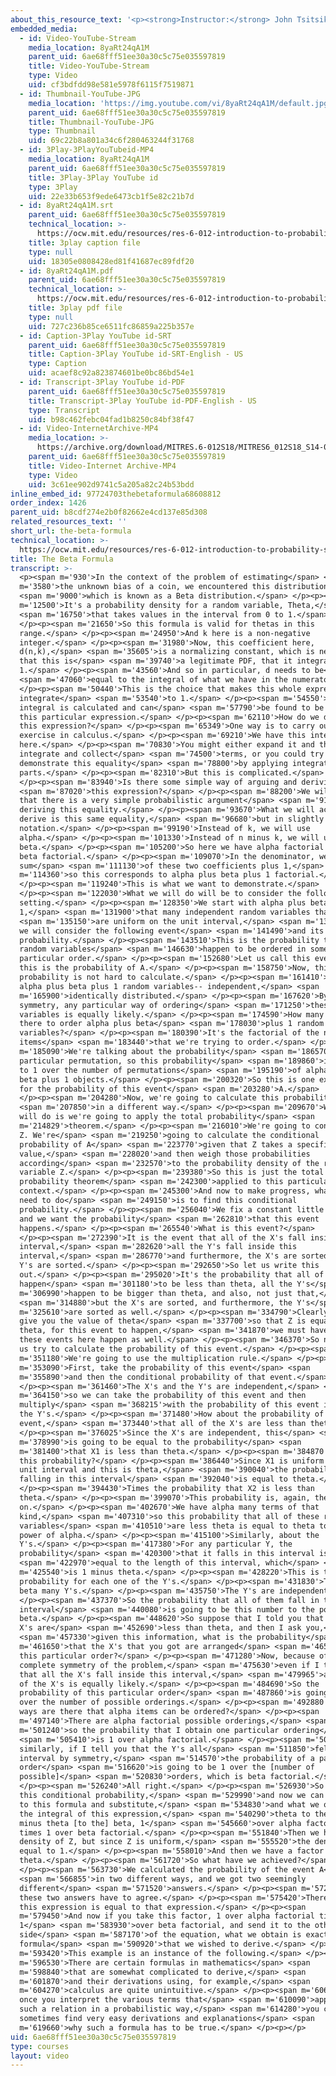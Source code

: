 ```yaml
---
about_this_resource_text: '<p><strong>Instructor:</strong> John Tsitsiklis</p>'
embedded_media:
  - id: Video-YouTube-Stream
    media_location: 8yaRt24qA1M
    parent_uid: 6ae68fff51ee30a30c5c75e035597819
    title: Video-YouTube-Stream
    type: Video
    uid: cf3bdfdd98e581e5978f6115f7519871
  - id: Thumbnail-YouTube-JPG
    media_location: 'https://img.youtube.com/vi/8yaRt24qA1M/default.jpg'
    parent_uid: 6ae68fff51ee30a30c5c75e035597819
    title: Thumbnail-YouTube-JPG
    type: Thumbnail
    uid: 69c22b8a801a34c6f280463244f31768
  - id: 3Play-3PlayYouTubeid-MP4
    media_location: 8yaRt24qA1M
    parent_uid: 6ae68fff51ee30a30c5c75e035597819
    title: 3Play-3Play YouTube id
    type: 3Play
    uid: 22e33b653f9ede6473cb1f5e82c21b7d
  - id: 8yaRt24qA1M.srt
    parent_uid: 6ae68fff51ee30a30c5c75e035597819
    technical_location: >-
      https://ocw.mit.edu/resources/res-6-012-introduction-to-probability-spring-2018/part-ii-inference-limit-theorems/the-beta-formula/8yaRt24qA1M.srt
    title: 3play caption file
    type: null
    uid: 18305e0808428ed81f41687ec89fdf20
  - id: 8yaRt24qA1M.pdf
    parent_uid: 6ae68fff51ee30a30c5c75e035597819
    technical_location: >-
      https://ocw.mit.edu/resources/res-6-012-introduction-to-probability-spring-2018/part-ii-inference-limit-theorems/the-beta-formula/8yaRt24qA1M.pdf
    title: 3play pdf file
    type: null
    uid: 727c236b85ce6511fc86859a225b357e
  - id: Caption-3Play YouTube id-SRT
    parent_uid: 6ae68fff51ee30a30c5c75e035597819
    title: Caption-3Play YouTube id-SRT-English - US
    type: Caption
    uid: acaef8c92a823874601be0bc86bd54e1
  - id: Transcript-3Play YouTube id-PDF
    parent_uid: 6ae68fff51ee30a30c5c75e035597819
    title: Transcript-3Play YouTube id-PDF-English - US
    type: Transcript
    uid: b98c462febc04fad1b8250c84bf38f47
  - id: Video-InternetArchive-MP4
    media_location: >-
      https://archive.org/download/MITRES.6-012S18/MITRES6_012S18_S14-01_300k.mp4
    parent_uid: 6ae68fff51ee30a30c5c75e035597819
    title: Video-Internet Archive-MP4
    type: Video
    uid: 3c61ee902d9741c5a205a82c24b53bdd
inline_embed_id: 97724703thebetaformula68608812
order_index: 1426
parent_uid: b8cdf274e2b0f82662e4cd137e85d308
related_resources_text: ''
short_url: the-beta-formula
technical_location: >-
  https://ocw.mit.edu/resources/res-6-012-introduction-to-probability-spring-2018/part-ii-inference-limit-theorems/the-beta-formula
title: The Beta Formula
transcript: >-
  <p><span m='930'>In the context of the problem of estimating</span> <span
  m='3580'>the unknown bias of a coin, we encountered this distribution,</span>
  <span m='9000'>which is known as a Beta distribution.</span> </p><p><span
  m='12500'>It's a probability density for a random variable, Theta,</span>
  <span m='16750'>that takes values in the interval from 0 to 1.</span>
  </p><p><span m='21650'>So this formula is valid for thetas in this
  range.</span> </p><p><span m='24950'>And k here is a non-negative
  integer.</span> </p><p><span m='31980'>Now, this coefficient here,
  d(n,k),</span> <span m='35605'>is a normalizing constant, which is needed so
  that this is</span> <span m='39740'>a legitimate PDF, that it integrates to
  1.</span> </p><p><span m='43560'>And so in particular, d needs to be</span>
  <span m='47060'>equal to the integral of what we have in the numerator.</span>
  </p><p><span m='50440'>This is the choice that makes this whole expression
  integrate</span> <span m='53540'>to 1.</span> </p><p><span m='54550'>And this
  integral is calculated and can</span> <span m='57790'>be found to be equal to
  this particular expression.</span> </p><p><span m='62110'>How do we derive
  this expression?</span> </p><p><span m='65349'>One way is to carry out a long
  exercise in calculus.</span> </p><p><span m='69210'>We have this integral
  here.</span> </p><p><span m='70830'>You might either expand it and then
  integrate and collect</span> <span m='74500'>terms, or you could try to
  demonstrate this equality</span> <span m='78800'>by applying integration by
  parts.</span> </p><p><span m='82310'>But this is complicated.</span>
  </p><p><span m='83940'>Is there some simple way of arguing and deriving</span>
  <span m='87020'>this expression?</span> </p><p><span m='88200'>We will see
  that there is a very simple probabilistic argument</span> <span m='91370'>for
  deriving this equality.</span> </p><p><span m='93670'>What we will actually
  derive is this same equality,</span> <span m='96680'>but in slightly different
  notation.</span> </p><p><span m='99190'>Instead of k, we will use
  alpha.</span> </p><p><span m='101330'>Instead of n minus k, we will use
  beta.</span> </p><p><span m='105200'>So here we have alpha factorial times
  beta factorial.</span> </p><p><span m='109070'>In the denominator, we have the
  sum</span> <span m='111130'>of these two coefficients plus 1,</span> <span
  m='114360'>so this corresponds to alpha plus beta plus 1 factorial.</span>
  </p><p><span m='119240'>This is what we want to demonstrate.</span>
  </p><p><span m='122030'>What we will do will be to consider the following
  setting.</span> </p><p><span m='128350'>We start with alpha plus beta plus
  1,</span> <span m='131900'>that many independent random variables that</span>
  <span m='135150'>are uniform on the unit interval,</span> <span m='137940'>and
  we will consider the following event</span> <span m='141490'>and its
  probability.</span> </p><p><span m='143510'>This is the probability that these
  random variables</span> <span m='146630'>happen to be ordered in some
  particular order.</span> </p><p><span m='152680'>Let us call this event A, so
  this is the probability of A.</span> </p><p><span m='158750'>Now, this
  probability is not hard to calculate.</span> </p><p><span m='161410'>We have
  alpha plus beta plus 1 random variables-- independent,</span> <span
  m='165900'>identically distributed.</span> </p><p><span m='167620'>By
  symmetry, any particular way of ordering</span> <span m='171250'>these random
  variables is equally likely.</span> </p><p><span m='174590'>How many ways are
  there to order alpha plus beta</span> <span m='178030'>plus 1 random
  variables?</span> </p><p><span m='180390'>It's the factorial of the number of
  items</span> <span m='183440'>that we're trying to order.</span> </p><p><span
  m='185090'>We're talking about the probability</span> <span m='186570'>of a
  particular permutation, so this probability</span> <span m='189860'>is equal
  to 1 over the number of permutations</span> <span m='195190'>of alpha plus
  beta plus 1 objects.</span> </p><p><span m='200320'>So this is one expression
  for the probability of this event</span> <span m='203280'>A.</span>
  </p><p><span m='204280'>Now, we're going to calculate this probability</span>
  <span m='207850'>in a different way.</span> </p><p><span m='209670'>What we
  will do is we're going to apply the total probability</span> <span
  m='214829'>theorem.</span> </p><p><span m='216010'>We're going to condition on
  Z. We're</span> <span m='219250'>going to calculate the conditional
  probability of A</span> <span m='223770'>given that Z takes a specific
  value,</span> <span m='228020'>and then weigh those probabilities
  according</span> <span m='232570'>to the probability density of the random
  variable Z.</span> </p><p><span m='239380'>So this is just the total
  probability theorem</span> <span m='242300'>applied to this particular
  context.</span> </p><p><span m='245300'>And now to make progress, what we will
  need to do</span> <span m='249150'>is to find this conditional
  probability.</span> </p><p><span m='256040'>We fix a constant little theta,
  and we want the probability</span> <span m='262810'>that this event
  happens.</span> </p><p><span m='265540'>What is this event?</span>
  </p><p><span m='272390'>It is the event that all of the X's fall inside this
  interval,</span> <span m='282620'>all the Y's fall inside this
  interval,</span> <span m='286770'>and furthermore, the X's are sorted and the
  Y's are sorted.</span> </p><p><span m='292650'>So let us write this
  out.</span> </p><p><span m='295020'>It's the probability that all of the X's
  happen</span> <span m='301180'>to be less than theta, all the Y's</span> <span
  m='306990'>happen to be bigger than theta, and also, not just that,</span>
  <span m='314880'>but the X's are sorted, and furthermore, the Y's</span> <span
  m='325610'>are sorted as well.</span> </p><p><span m='334790'>Clearly, if I
  give you the value of theta</span> <span m='337700'>so that Z is equal to
  theta, for this event to happen,</span> <span m='341870'>we must have all
  these events here happen as well.</span> </p><p><span m='346370'>So now, let
  us try to calculate the probability of this event.</span> </p><p><span
  m='351180'>We're going to use the multiplication rule.</span> </p><p><span
  m='353090'>First, take the probability of this event</span> <span
  m='355890'>and then the conditional probability of that event.</span>
  </p><p><span m='361460'>The X's and the Y's are independent,</span> <span
  m='364150'>so we can take the probability of this event and then
  multiply</span> <span m='368215'>with the probability of this event involving
  the Y's.</span> </p><p><span m='371480'>How about the probability of this
  event,</span> <span m='373440'>that all of the X's are less than theta?</span>
  </p><p><span m='376025'>Since the X's are independent, this</span> <span
  m='378990'>is going to be equal to the probability</span> <span
  m='381400'>that X1 is less than theta.</span> </p><p><span m='384870'>What is
  this probability?</span> </p><p><span m='386440'>Since X1 is uniform on the
  unit interval and this is theta,</span> <span m='390040'>the probability of
  falling in this interval</span> <span m='392040'>is equal to theta.</span>
  </p><p><span m='394430'>Times the probability that X2 is less than
  theta.</span> </p><p><span m='399070'>This probability is, again, theta and so
  on.</span> </p><p><span m='402670'>We have alpha many terms of that
  kind,</span> <span m='407310'>so this probability that all of these random
  variables</span> <span m='410510'>are less theta is equal to theta to the
  power of alpha.</span> </p><p><span m='415100'>Similarly, about the
  Y's.</span> </p><p><span m='417380'>For any particular Y, the
  probability</span> <span m='420300'>that it falls in this interval is</span>
  <span m='422970'>equal to the length of this interval, which</span> <span
  m='425540'>is 1 minus theta.</span> </p><p><span m='428220'>This is the
  probability for each one of the Y's.</span> </p><p><span m='431830'>There's
  beta many Y's.</span> </p><p><span m='435750'>The Y's are independent.</span>
  </p><p><span m='437370'>So the probability that all of them fall in this
  interval</span> <span m='440080'>is going to be this number to the power of
  beta.</span> </p><p><span m='448620'>So suppose that I told you that all the
  X's are</span> <span m='452690'>less than theta, and then I ask you,</span>
  <span m='457330'>given this information, what is the probability</span> <span
  m='461650'>that the X's that you got are arranged</span> <span m='465060'>in
  this particular order?</span> </p><p><span m='471280'>Now, because of the
  complete symmetry of the problem,</span> <span m='475630'>even if I told you
  that all the X's fall inside this interval,</span> <span m='479965'>any order
  of the X's is equally likely.</span> </p><p><span m='484690'>So the
  probability of this particular order</span> <span m='487860'>is going to be 1
  over the number of possible orderings.</span> </p><p><span m='492880'>How many
  ways are there that alpha items can be ordered?</span> </p><p><span
  m='497140'>There are alpha factorial possible orderings,</span> <span
  m='501240'>so the probability that I obtain one particular ordering</span>
  <span m='505410'>is 1 over alpha factorial.</span> </p><p><span m='509010'>And
  similarly, if I tell you that the Y's all</span> <span m='511850'>fell in this
  interval by symmetry,</span> <span m='514570'>the probability of a particular
  order</span> <span m='516620'>is going to be 1 over the [number of
  possible]</span> <span m='520830'>orders, which is beta factorial.</span>
  </p><p><span m='526240'>All right.</span> </p><p><span m='526930'>So we have
  this conditional probability,</span> <span m='529990'>and now we can go back
  to this formula and substitute,</span> <span m='534830'>and what we obtain is
  the integral of this expression,</span> <span m='540290'>theta to the alpha, 1
  minus theta [to the] beta, 1</span> <span m='545660'>over alpha factorial
  times 1 over beta factorial.</span> </p><p><span m='551840'>Then we have the
  density of Z, but since Z is uniform,</span> <span m='555520'>the density is
  equal to 1.</span> </p><p><span m='558010'>And then we have a factor of d
  theta.</span> </p><p><span m='561720'>So what have we achieved?</span>
  </p><p><span m='563730'>We calculated the probability of the event A</span>
  <span m='566855'>in two different ways, and we got two seemingly
  different</span> <span m='571520'>answers.</span> </p><p><span m='572490'>But
  these two answers have to agree.</span> </p><p><span m='575420'>Therefore,
  this expression is equal to that expression.</span> </p><p><span
  m='579450'>And now if you take this factor, 1 over alpha factorial times
  1</span> <span m='583930'>over beta factorial, and send it to the other
  side</span> <span m='587170'>of the equation, what we obtain is exactly the
  formula</span> <span m='590920'>that we wished to derive.</span> </p><p><span
  m='593420'>This example is an instance of the following.</span> </p><p><span
  m='596530'>There are certain formulas in mathematics</span> <span
  m='598840'>that are somewhat complicated to derive,</span> <span
  m='601870'>and their derivations using, for example,</span> <span
  m='604270'>calculus are quite unintuitive.</span> </p><p><span m='606570'>But
  once you interpret the various terms that</span> <span m='610090'>appear in
  such a relation in a probabilistic way,</span> <span m='614280'>you can
  sometimes find very easy derivations and explanations</span> <span
  m='619660'>why such a formula has to be true.</span> </p><p></p>
uid: 6ae68fff51ee30a30c5c75e035597819
type: courses
layout: video
---
```

